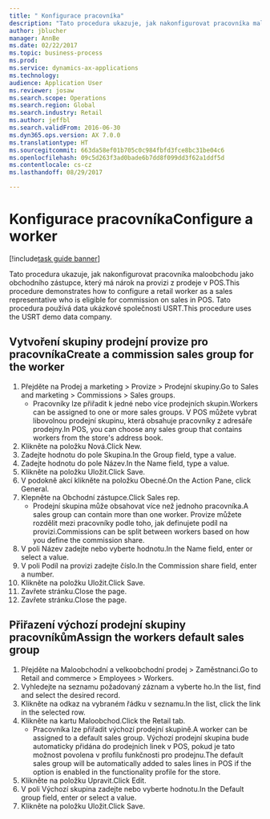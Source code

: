 ```yaml
--- 
title: " Konfigurace pracovníka"
description: "Tato procedura ukazuje, jak nakonfigurovat pracovníka maloobchodu jako obchodního zástupce, který má nárok na provizi z prodeje v POS."
author: jblucher
manager: AnnBe
ms.date: 02/22/2017
ms.topic: business-process
ms.prod: 
ms.service: dynamics-ax-applications
ms.technology: 
audience: Application User
ms.reviewer: josaw
ms.search.scope: Operations
ms.search.region: Global
ms.search.industry: Retail
ms.author: jeffbl
ms.search.validFrom: 2016-06-30
ms.dyn365.ops.version: AX 7.0.0
ms.translationtype: HT
ms.sourcegitcommit: 663da58ef01b705c0c984fbfd3fce8bc31be04c6
ms.openlocfilehash: 09c5d263f3ad0bade6b7dd8f099dd3f62a1ddf5d
ms.contentlocale: cs-cz
ms.lasthandoff: 08/29/2017

---
```

# <a name="configure-a-worker"></a><span data-ttu-id="322a2-103"> Konfigurace pracovníka</span><span class="sxs-lookup"><span data-stu-id="322a2-103">Configure a worker</span></span>

[!include[task guide banner](../includes/task-guide-banner.md)]

<span data-ttu-id="322a2-104">Tato procedura ukazuje, jak nakonfigurovat pracovníka maloobchodu jako obchodního zástupce, který má nárok na provizi z prodeje v POS.</span><span class="sxs-lookup"><span data-stu-id="322a2-104">This procedure demonstrates how to configure a retail worker as a sales representative who is eligible for commission on sales in POS.</span></span> <span data-ttu-id="322a2-105">Tato procedura používá data ukázkové společnosti USRT.</span><span class="sxs-lookup"><span data-stu-id="322a2-105">This procedure uses the USRT demo data company.</span></span>


## <a name="create-a-commission-sales-group-for-the-worker"></a><span data-ttu-id="322a2-106">Vytvoření skupiny prodejní provize pro pracovníka</span><span class="sxs-lookup"><span data-stu-id="322a2-106">Create a commission sales group for the worker</span></span>
1. <span data-ttu-id="322a2-107">Přejděte na Prodej a marketing > Provize > Prodejní skupiny.</span><span class="sxs-lookup"><span data-stu-id="322a2-107">Go to Sales and marketing > Commissions > Sales groups.</span></span>
    * <span data-ttu-id="322a2-108">Pracovníky lze přiřadit k jedné nebo více prodejních skupin.</span><span class="sxs-lookup"><span data-stu-id="322a2-108">Workers can be assigned to one or more sales groups.</span></span> <span data-ttu-id="322a2-109">V POS můžete vybrat libovolnou prodejní skupinu, která obsahuje pracovníky z adresáře prodejny.</span><span class="sxs-lookup"><span data-stu-id="322a2-109">In POS, you can choose any sales group that contains workers from the store's address book.</span></span>  
2. <span data-ttu-id="322a2-110">Klikněte na položku Nová.</span><span class="sxs-lookup"><span data-stu-id="322a2-110">Click New.</span></span>
3. <span data-ttu-id="322a2-111">Zadejte hodnotu do pole Skupina.</span><span class="sxs-lookup"><span data-stu-id="322a2-111">In the Group field, type a value.</span></span>
4. <span data-ttu-id="322a2-112">Zadejte hodnotu do pole Název.</span><span class="sxs-lookup"><span data-stu-id="322a2-112">In the Name field, type a value.</span></span>
5. <span data-ttu-id="322a2-113">Klikněte na položku Uložit.</span><span class="sxs-lookup"><span data-stu-id="322a2-113">Click Save.</span></span>
6. <span data-ttu-id="322a2-114">V podokně akcí klikněte na položku Obecné.</span><span class="sxs-lookup"><span data-stu-id="322a2-114">On the Action Pane, click General.</span></span>
7. <span data-ttu-id="322a2-115">Klepněte na Obchodní zástupce.</span><span class="sxs-lookup"><span data-stu-id="322a2-115">Click Sales rep.</span></span>
    * <span data-ttu-id="322a2-116">Prodejní skupina může obsahovat více než jednoho pracovníka.</span><span class="sxs-lookup"><span data-stu-id="322a2-116">A sales group can contain more than one worker.</span></span> <span data-ttu-id="322a2-117">Provize můžete rozdělit mezi pracovníky podle toho, jak definujete podíl na provizi.</span><span class="sxs-lookup"><span data-stu-id="322a2-117">Commissions can be split between workers based on how you define the commission share.</span></span>  
8. <span data-ttu-id="322a2-118">V poli Název zadejte nebo vyberte hodnotu.</span><span class="sxs-lookup"><span data-stu-id="322a2-118">In the Name field, enter or select a value.</span></span>
9. <span data-ttu-id="322a2-119">V poli Podíl na provizi zadejte číslo.</span><span class="sxs-lookup"><span data-stu-id="322a2-119">In the Commission share field, enter a number.</span></span>
10. <span data-ttu-id="322a2-120">Klikněte na položku Uložit.</span><span class="sxs-lookup"><span data-stu-id="322a2-120">Click Save.</span></span>
11. <span data-ttu-id="322a2-121">Zavřete stránku.</span><span class="sxs-lookup"><span data-stu-id="322a2-121">Close the page.</span></span>
12. <span data-ttu-id="322a2-122">Zavřete stránku.</span><span class="sxs-lookup"><span data-stu-id="322a2-122">Close the page.</span></span>

## <a name="assign-the-workers-default-sales-group"></a><span data-ttu-id="322a2-123">Přiřazení výchozí prodejní skupiny pracovníkům</span><span class="sxs-lookup"><span data-stu-id="322a2-123">Assign the workers default sales group</span></span>
1. <span data-ttu-id="322a2-124">Přejděte na Maloobchodní a velkoobchodní prodej > Zaměstnanci.</span><span class="sxs-lookup"><span data-stu-id="322a2-124">Go to Retail and commerce > Employees > Workers.</span></span>
2. <span data-ttu-id="322a2-125">Vyhledejte na seznamu požadovaný záznam a vyberte ho.</span><span class="sxs-lookup"><span data-stu-id="322a2-125">In the list, find and select the desired record.</span></span>
3. <span data-ttu-id="322a2-126">Klikněte na odkaz na vybraném řádku v seznamu.</span><span class="sxs-lookup"><span data-stu-id="322a2-126">In the list, click the link in the selected row.</span></span>
4. <span data-ttu-id="322a2-127">Klikněte na kartu Maloobchod.</span><span class="sxs-lookup"><span data-stu-id="322a2-127">Click the Retail tab.</span></span>
    * <span data-ttu-id="322a2-128">Pracovníka lze přiřadit výchozí prodejní skupině.</span><span class="sxs-lookup"><span data-stu-id="322a2-128">A worker can be assigned to a default sales group.</span></span> <span data-ttu-id="322a2-129">Výchozí prodejní skupina bude automaticky přidána do prodejních linek v POS, pokud je tato možnost povolena v profilu funkčnosti pro prodejnu.</span><span class="sxs-lookup"><span data-stu-id="322a2-129">The default sales group will be automatically added to sales lines in POS if the option is enabled in the functionality profile for the store.</span></span>  
5. <span data-ttu-id="322a2-130">Klikněte na položku Upravit.</span><span class="sxs-lookup"><span data-stu-id="322a2-130">Click Edit.</span></span>
6. <span data-ttu-id="322a2-131">V poli Výchozí skupina zadejte nebo vyberte hodnotu.</span><span class="sxs-lookup"><span data-stu-id="322a2-131">In the Default group field, enter or select a value.</span></span>
7. <span data-ttu-id="322a2-132">Klikněte na položku Uložit.</span><span class="sxs-lookup"><span data-stu-id="322a2-132">Click Save.</span></span>


